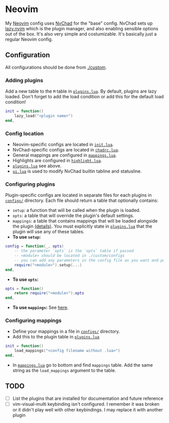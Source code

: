 # Neovim

My [Neovim](https://github.com/neovim/neovim) config uses [NvChad](https://github.com/NvChad/NvChad) for the "base" config.
NvChad sets up [lazy.nvim](https://github.com/folke/lazy.nvim) which is the plugin manager, and also enabling sensible options out of the box.
It's also very simple and costumizable. It's basically just a regular Neovim config.

## Configuration

All configurations should be done from [./custom](./custom).

### Adding plugins

Add a new table to the `M` table in [`plugins.lua`](./custom/plugins.lua).
By default, plugins are lazy loaded. Don't forget to add the load condition or add this for the default load condition!
```lua
init = function()
    lazy_load("<plugin name>")
end,
```

### Config location

- Neovim-specific configs are located in [`init.lua`](./custom/init.lua).
- NvChad-specific configs are located in [`chadrc.lua`](./custom/chadrc.lua).
- General mappings are configured in [`mappings.lua`](./custom/mappings.lua).
- Highlights are configured in [`highlight.lua`](./custom/highlight.lua).
- [`plugins.lua`](./custom/plugins.lua) see above.
- [`ui.lua`](./custom/ui.lua) is used to modify NvChad builtin tabline and statusline.

### Configuring plugins

Plugin-specific configs are located in separate files for each plugins in [`configs/`](./custom/configs/) directory.
Each file should return a table that optionally contains:
- `setup`: a function that will be called when the plugin is loaded.
- `opts`: a table that will override the plugin's default settings.
- `mappings`: a table that contains mappings that will be loaded alongside the plugin [(details)](#configuring-mappings).
You must explicitly state in [`plugins.lua`](./custom/plugins.lua) that the plugin will use any of these tables.
- **To use `setup`:**
```lua
config = function(_, opts)
    -- the parameter `opts` is the `opts` table if passed
    -- <module> should be located in ./custom/configs
    -- you can add any parameters in the config file as you want and pass the argumants here if needed
    require("<module>").setup(...)
end,
```
- **To use `opts`:**
```lua
opts = function()
    return require("<module>").opts
end,
```
- **To use `mappings`:**
See [here](#configuring-mappings).

### Configuring mappings

- Define your mappings in a file in [`configs/`](./custom/configs/) directory.
- Add this to the plugin table in [`plugins.lua`](./custom/plugins.lua)
```lua
init = function()
    load_mappings("<config filename without .lua>")
end,
```
- In [`mappings.lua`](./custom/mappings.lua) go to bottom and find `mappings` table. Add the same string as the `load_mappings` argument to the table.

## TODO

- [ ] List the plugins that are installed for documentation and future reference
- [ ] vim-visual-multi keybinding isn't configured. I remember it was broken or it didn't play well with other keybindings. I may replace it with another plugin
